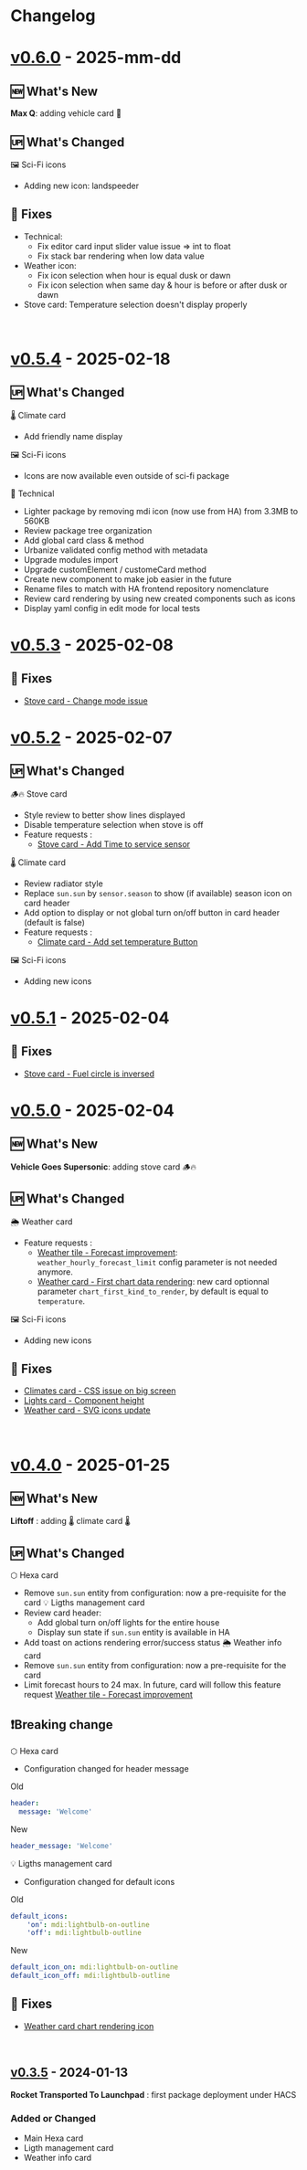 # Changelog

# [v0.6.0](https://github.com/adrien-parasote/ha-sci-fi/releases/tag/0.6.0) - 2025-mm-dd

## 🆕 What's New

**Max Q**: adding vehicle card 🚗

## 🆙  What's Changed

🖼️ Sci-Fi icons
- Adding new icon: landspeeder

## 🐛 Fixes
- Technical: 
  - Fix editor card input slider value issue => int to float
  - Fix stack bar rendering when low data value
- Weather icon: 
  - Fix icon selection when hour is equal dusk or dawn
  - Fix icon selection when same day & hour is before or after dusk or dawn
- Stove card: Temperature selection doesn't display properly

<br>

# [v0.5.4](https://github.com/adrien-parasote/ha-sci-fi/releases/tag/0.5.4) - 2025-02-18

## 🆙  What's Changed

🌡️ Climate card
- Add friendly name display

🖼️ Sci-Fi icons
- Icons are now available even outside of sci-fi package

🦾 Technical
- Lighter package by removing mdi icon (now use from HA) from 3.3MB to 560KB
- Review package tree organization
- Add global card class & method
- Urbanize validated config method with metadata
- Upgrade modules import
- Upgrade customElement / customeCard method
- Create new component to make job easier in the future
- Rename files to match with HA frontend repository nomenclature
- Review card rendering by using new created components such as icons
- Display yaml config in edit mode for local tests

# [v0.5.3](https://github.com/adrien-parasote/ha-sci-fi/releases/tag/0.5.3) - 2025-02-08

## 🐛 Fixes
- [Stove card - Change mode issue](https://github.com/adrien-parasote/ha-sci-fi/issues/29)

# [v0.5.2](https://github.com/adrien-parasote/ha-sci-fi/releases/tag/0.5.2) - 2025-02-07

## 🆙  What's Changed

🪵🔥 Stove card
- Style review to better show lines displayed
- Disable temperature selection when stove is off
- Feature requests :
  - [Stove card - Add Time to service sensor](https://github.com/adrien-parasote/ha-sci-fi/issues/27)

🌡️ Climate card
- Review radiator style
- Replace `sun.sun` by `sensor.season` to show (if available) season icon on card header
- Add option to display or not global turn on/off button in card header (default is false)
- Feature requests :
  - [Climate card - Add set temperature Button](https://github.com/adrien-parasote/ha-sci-fi/issues/23)

🖼️ Sci-Fi icons
- Adding new icons 

# [v0.5.1](https://github.com/adrien-parasote/ha-sci-fi/releases/tag/0.5.1) - 2025-02-04

## 🐛 Fixes
- [Stove card - Fuel circle is inversed](https://github.com/adrien-parasote/ha-sci-fi/issues/25)

# [v0.5.0](https://github.com/adrien-parasote/ha-sci-fi/releases/tag/0.5.0) - 2025-02-04

## 🆕 What's New

**Vehicle Goes Supersonic**: adding stove card 🪵🔥

## 🆙  What's Changed

🌦️ Weather card
- Feature requests :
  - [Weather tile - Forecast improvement](https://github.com/adrien-parasote/ha-sci-fi/issues/14): `weather_hourly_forecast_limit` config parameter is not needed anymore.
  - [Weather card - First chart data rendering](https://github.com/adrien-parasote/ha-sci-fi/issues/20): new card optionnal parameter `chart_first_kind_to_render`, by default is equal to `temperature`.

🖼️ Sci-Fi icons
- Adding new icons 

## 🐛 Fixes
- [Climates card - CSS issue on big screen](https://github.com/adrien-parasote/ha-sci-fi/issues/16)
- [Lights card - Component height](https://github.com/adrien-parasote/ha-sci-fi/issues/22)
- [Weather card - SVG icons update](https://github.com/adrien-parasote/ha-sci-fi/issues/21)

<br>

# [v0.4.0](https://github.com/adrien-parasote/ha-sci-fi/releases/tag/0.4.0) - 2025-01-25

## 🆕 What's New

**Liftoff** : adding 🌡️ climate card 🌡️ 

## 🆙  What's Changed

⬡ Hexa card
- Remove `sun.sun` entity from configuration: now a pre-requisite for the card
💡 Ligths management card
- Review card header:
   - Add global turn on/off lights for the entire house
   - Display sun state if `sun.sun` entity is available in HA
- Add toast on actions rendering error/success status
🌦️ Weather info card
 - Remove `sun.sun` entity from configuration: now a pre-requisite for the card
 - Limit forecast hours to 24 max. In future, card will follow this feature request [Weather tile - Forecast improvement](https://github.com/adrien-parasote/ha-sci-fi/issues/14)

## ❗Breaking change 

⬡ Hexa card
- Configuration changed for header message
   
 Old 
```yaml
header:
  message: 'Welcome'
```
New
```yaml
header_message: 'Welcome'
```

💡 Ligths management card
- Configuration changed for default icons
   
 Old 
```yaml
default_icons:
    'on': mdi:lightbulb-on-outline
    'off': mdi:lightbulb-outline
```
New
```yaml
default_icon_on: mdi:lightbulb-on-outline
default_icon_off: mdi:lightbulb-outline
```

## 🐛 Fixes 

- [Weather card chart rendering icon](https://github.com/adrien-parasote/ha-sci-fi/issues/11)

<br>

## [v0.3.5](https://github.com/adrien-parasote/ha-sci-fi/releases/tag/0.3.5) - 2024-01-13

**Rocket Transported To Launchpad** : first package deployment under HACS

### Added or Changed

- Main Hexa card
- Ligth management card
- Weather info card